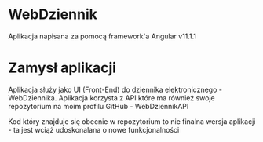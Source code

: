 # WebDziennik

Aplikacja napisana za pomocą framework'a Angular v11.1.1

# Zamysł aplikacji

Aplikacja służy jako UI (Front-End) do dziennika elektronicznego - WebDziennika. 
Aplikacja korzysta z API które ma również swoje repozytorium na moim profilu GitHub - WebDziennikAPI

Kod który znajduje się obecnie w repozytorium to nie finalna wersja aplikacji - ta jest wciąż udoskonalana o nowe funkcjonalności
